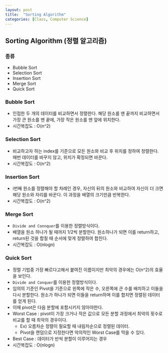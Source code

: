 ```yaml
---
layout: post
title:  "Sorting Algorithm"
categories: [Class, Computer Science]
---
```


## Sorting Algorithm (정렬 알고리즘)
### 종류
- Bubble Sort
- Selection Sort
- Insertion Sort
- Merge Sort
- Quick Sort

### Bubble Sort
- 인접한 두 개의 데이터를 비교하면서 정렬한다. 해당 원소를 맨 끝까지 비교하면서 가장 큰 원소를 맨 끝에, 가장 작은 원소를 맨 앞에 위치한다.
- 시간복잡도 : O(n^2)

### Selection Sort
- 비교하고자 하는 index를 기준으로 모든 원소와 비교 후 위치를 정하여 정렬한다. 매번 데이터를 바꾸지 않고, 위치가 확정되면 바꾼다.
- 시간복잡도 : O(n^2)

### Insertion Sort
- i번째 원소를 정렬해야 할 차례인 경우, 자신의 뒤의 원소와 비교하여 자신이 더 크면 해당 원소와 자리를 바꾼다. 이 과정을 배열의 크기만큼 반복한다.
- 시간복잡도 : O(n^2)

### Merge Sort
- `Divide and Connquer`를 이용한 정렬방식이다.
- 배열을 원소 하나가 될 때까지 1/2씩 분할한다. 원소하나가 되면 이를 return하고, return된 것을 합칠 때 순서에 맞게 정렬하여 합친다.
- 시간복잡도 : O(nlogn)

### Quick Sort
- 정렬 기법중 가장 빠르다고해서 붙여진 이름이지만 최악의 경우에는 O(n^2)의 효율을 보인다.
- `Divide and Conquer`를 이용한 정렬방식이다.
- 임의의 기준인 Pivot을 기준으로 왼쪽에 작은 수, 오른쪽에 큰 수를 배치하고 이들을 다시 분할한다. 원소가 하나가 되면 이들을 return하며 이를 합치면 정렬된 데이터를 얻게 된다.
- 이때 pivot은 다음 분할에 포함시키지 않아야한다.
- Worst Case : pivot이 가장 크거나 작은 값으로 모든 분할 과정에서 최악의 횟수로 비교를 할 때 최악의 경우이다.
  * Ex) 오름차순 정렬이 필요할 때 내림차순으로 정렬된 데이터.
  * Pivot을 랜덤으로 지정한다면 악의적인 Worst Case를 막을 수 있다.
- Best Case : 데이터가 반씩 분할이 이루어지는 경우
- 시간복잡도 : O(nlogn)